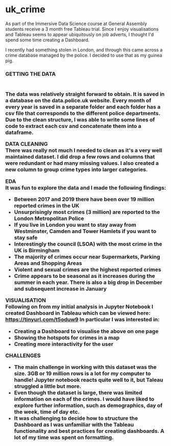 # uk_crime

As part of the Immersive Data Science course at General Assembly students receive a 3 month free Tableau trial. Since I enjoy visualisations and Tableau seems to appear ubiquitously on job adverts, I thought I'd spend some time creating a Dashboard.

I recently had something stolen in London, and through this came across a crime database managed by the police. I decided to use that as my guinea pig.

<h3/>GETTING THE DATA<h3/><br/>
The data was relatively straight forward to obtain. It is saved in a database on the data.police.uk website. Every month of every year is saved in a separate folder and each folder has a csv file that corresponds to the different police departments. Due to the clean structure, I was able to write some lines of code to extract each csv and concatenate them into a dataframe.

DATA CLEANING<br/>
There was really not much I needed to clean as it's a very well maintained dataset. I did drop a few rows and columns that were redundant or had many missing values. I also created a new column to group crime types into larger categories.

EDA<br/>
It was fun to explore the data and I made the following findings:
- Between 2017 and 2019 there have been over 19 million reported crimes in the UK
- Unsurprisingly most crimes (3 million) are reported to the London Metropolitan Police
- If you live in London you want to stay away from Westminster, Camden and Tower Hamlets if you want to stay safe
- Interestingly the council (LSOA) with the most crime in the UK is Birmingham
- The majority of crimes occur near Supermarkets, Parking Areas and Shopping Areas
- Violent and sexual crimes are the highest reported crimes
- Crime appears to be seasonal as it increases during the summer in each year. There is also a big drop in December and subsequent increase in January

VISUALISATION<br/>
Following on from my initial analysis in Jupyter Notebook I created Dashboard in Tableau which can be viewed here: https://tinyurl.com/t5oduw9
In particular I was interested in:
- Creating a Dashboard to visualise the above on one page
- Showing the hotspots for crimes in a map
- Creating more interactivity for the user

CHALLENGES<br/>
- The main challenge in working with this dataset was the size. 3GB or 19 million rows is a lot for my computer to handle! Jupyter notebook reacts quite well to it, but Taleau struggled a little but more.
- Even though the dataset is large, there was limited information on each of the crimes. I would have liked to explore further information, such as demographics, day of the week, time of day etc.
- It was challenging to decide how to structure the Dashboard as I was unfamiliar with the Tableau functionality and best practices for creating dashboards. A lot of my time was spent on formatting.
